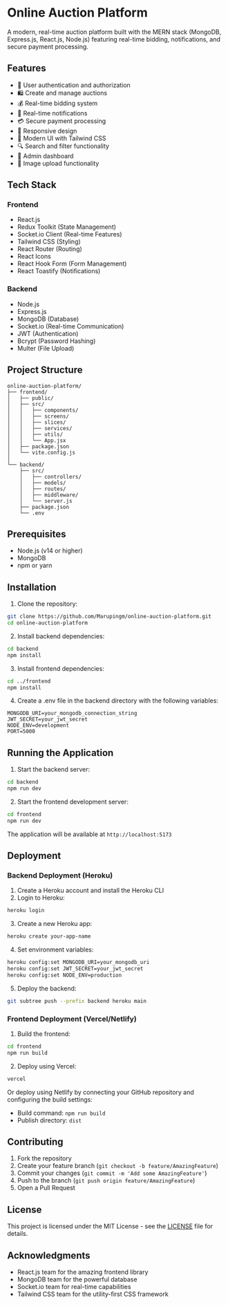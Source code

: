 # Online Auction Platform

A modern, real-time auction platform built with the MERN stack (MongoDB, Express.js, React.js, Node.js) featuring real-time bidding, notifications, and secure payment processing.

## Features

- 🔐 User authentication and authorization
- 🛍️ Create and manage auctions
- 💰 Real-time bidding system
- 🔔 Real-time notifications
- 💳 Secure payment processing
- 📱 Responsive design
- 🎨 Modern UI with Tailwind CSS
- 🔍 Search and filter functionality
- 👑 Admin dashboard
- 📸 Image upload functionality

## Tech Stack

### Frontend
- React.js
- Redux Toolkit (State Management)
- Socket.io Client (Real-time Features)
- Tailwind CSS (Styling)
- React Router (Routing)
- React Icons
- React Hook Form (Form Management)
- React Toastify (Notifications)

### Backend
- Node.js
- Express.js
- MongoDB (Database)
- Socket.io (Real-time Communication)
- JWT (Authentication)
- Bcrypt (Password Hashing)
- Multer (File Upload)

## Project Structure

```
online-auction-platform/
├── frontend/
│   ├── public/
│   ├── src/
│   │   ├── components/
│   │   ├── screens/
│   │   ├── slices/
│   │   ├── services/
│   │   ├── utils/
│   │   └── App.jsx
│   ├── package.json
│   └── vite.config.js
│
└── backend/
    ├── src/
    │   ├── controllers/
    │   ├── models/
    │   ├── routes/
    │   ├── middleware/
    │   └── server.js
    ├── package.json
    └── .env
```

## Prerequisites

- Node.js (v14 or higher)
- MongoDB
- npm or yarn

## Installation

1. Clone the repository:
```bash
git clone https://github.com/Marupingm/online-auction-platform.git
cd online-auction-platform
```

2. Install backend dependencies:
```bash
cd backend
npm install
```

3. Install frontend dependencies:
```bash
cd ../frontend
npm install
```

4. Create a .env file in the backend directory with the following variables:
```env
MONGODB_URI=your_mongodb_connection_string
JWT_SECRET=your_jwt_secret
NODE_ENV=development
PORT=5000
```

## Running the Application

1. Start the backend server:
```bash
cd backend
npm run dev
```

2. Start the frontend development server:
```bash
cd frontend
npm run dev
```

The application will be available at `http://localhost:5173`

## Deployment

### Backend Deployment (Heroku)

1. Create a Heroku account and install the Heroku CLI
2. Login to Heroku:
```bash
heroku login
```

3. Create a new Heroku app:
```bash
heroku create your-app-name
```

4. Set environment variables:
```bash
heroku config:set MONGODB_URI=your_mongodb_uri
heroku config:set JWT_SECRET=your_jwt_secret
heroku config:set NODE_ENV=production
```

5. Deploy the backend:
```bash
git subtree push --prefix backend heroku main
```

### Frontend Deployment (Vercel/Netlify)

1. Build the frontend:
```bash
cd frontend
npm run build
```

2. Deploy using Vercel:
```bash
vercel
```

Or deploy using Netlify by connecting your GitHub repository and configuring the build settings:
- Build command: `npm run build`
- Publish directory: `dist`

## Contributing

1. Fork the repository
2. Create your feature branch (`git checkout -b feature/AmazingFeature`)
3. Commit your changes (`git commit -m 'Add some AmazingFeature'`)
4. Push to the branch (`git push origin feature/AmazingFeature`)
5. Open a Pull Request

## License

This project is licensed under the MIT License - see the [LICENSE](LICENSE) file for details.

## Acknowledgments

- React.js team for the amazing frontend library
- MongoDB team for the powerful database
- Socket.io team for real-time capabilities
- Tailwind CSS team for the utility-first CSS framework 